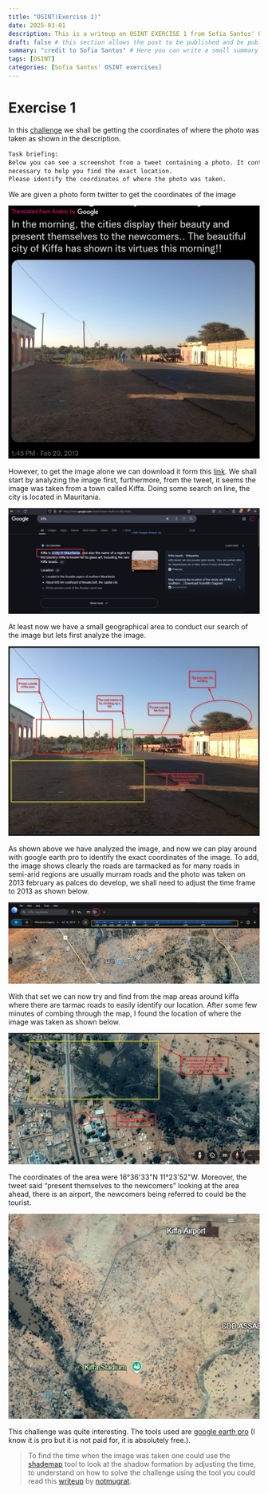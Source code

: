 ```yaml
---
title: "OSINT(Exercise 1)"
date: 2025-03-01
description: This is a writeup on OSINT EXERCISE 1 from Sofia Santos' OSINT analysis and exercises.
draft: false # this section allows the post to be published and be public, is it is set to true the post will not be published.
summary: "credit to Sofia Santos" # Here you can write a small summary of the post if needed
tags: [OSINT]
categories: [Sofia Santos' OSINT exercises]
---
```


# Exercise 1

In this [challenge](https://gralhix.com/list-of-osint-exercises/osint-exercise-001/) we shall be getting the coordinates of where the photo was taken as shown in the description.

```bash
Task briefing: 
Below you can see a screenshot from a tweet containing a photo. It contains all the relevant information 
necessary to help you find the exact location. 
Please identify the coordinates of where the photo was taken.
```

We are given a photo form twitter to get the coordinates of the image

![osintexercise001.png](osintexercise001.png)

However, to get the image alone we can download it form this [link](https://gralhix.com/wp-content/uploads/2023/08/osint-exercise-001-big-picture.jpeg). We shall start by analyzing the image first, furthermore, from the tweet, it seems the image was taken from a town called Kiffa. Doing some search on line, the city is located in Mauritania.

![image.png](image.png)

At least now we have a small geographical area to conduct our search of the image but lets first analyze the image.

![image.png](image%201.png)

As shown above we have analyzed the image, and now we can play around with google earth pro to identify the exact coordinates of the image. To add, the image shows clearly the roads are tarmacked as for many roads in semi-arid regions are usually murram roads and the photo was taken on 2013 february as palces do develop, we shall need to adjust the time frame to 2013 as shown below.

![image.png](image%202.png)

With that set we can now try and find from the map areas around kiffa where there are tarmac roads to easily identify our location. After some few minutes of combing through the map, I found the location of where the image was taken as shown below.

![image.png](image%203.png)

The coordinates of the area were 16°36'33"N 11°23'52"W. Moreover, the tweet said “present themselves to the newcomers” looking at the area ahead, there is an airport, the newcomers being referred to could be the tourist.

![image.png](image%204.png)

This challenge was quite interesting. The tools used are [google earth pro](https://earth.google.com) (I know it is pro but it is not paid for, it is absolutely free.).

> To find the time when the image was taken one could use the [shademap](https://shademap.app/) tool to look at the shadow formation by adjusting the time, to understand on how to solve the challenge using the tool you could read this [writeup](https://mugr.at/walkthroughs/sofias-osint-001/) by [notmugrat](https://x.com/notmugrat).
>